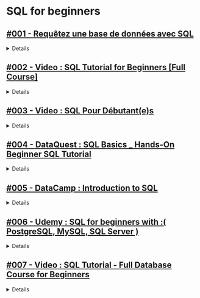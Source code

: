 # **SQL for beginners**

## [#001 - Requêtez une base de données avec SQL](https://openclassrooms.com/fr/courses/7818671-requetez-une-base-de-donnees-avec-sql)

<details>
  <summary>Details</summary>
  Details
</details>

## [#002 - **Video** : SQL Tutorial for Beginners [Full Course]](https://www.youtube.com/watch?v=7S_tz1z_5bA)

<details>
  <summary>Details</summary>
  Details
</details>

## [#003 - **Video** : SQL Pour Débutant(e)s](https://www.youtube.com/playlist?list=PLyh35eYRez8cAEBfi1LWN70Cs77bBvCOp)

<details>
  <summary>Details</summary>
  Details
</details>

## [#004 - DataQuest : SQL Basics _ Hands-On Beginner SQL Tutorial](https://dataquest.io/blog/sql-basics/)

<details>
  <summary>Details</summary>
  Details
</details>

## [#005 - DataCamp : Introduction to SQL](https://www.datacamp.com/courses/introduction-to-sql)

<details>
  <summary>Details</summary>
  Details
</details>

## [#006 - Udemy : SQL for beginners with :( PostgreSQL, MySQL, SQL Server )](https://www.udemy.com/course/sql-for-beginners-with-postgresql-mysql-sql-server/)

<details>
  <summary>Details</summary>
  Details
</details>

## [#007 - **Video** :  SQL Tutorial - Full Database Course for Beginners](https://youtu.be/HXV3zeQKqGY?si=kUu544w3YodjtEB7)

<details>
  <summary>Details</summary>
  Details
</details>



